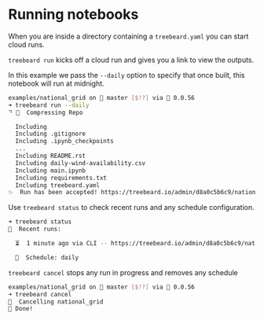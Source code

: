 # Running notebooks

When you are inside a directory containing a `treebeard.yaml` you can start cloud runs.

`treebeard run` kicks off a cloud run and gives you a link to view the outputs.

In this example we pass the `--daily` option to specify that once built, this notebook will run at midnight.

```bash
examples/national_grid on  master [$!?] via 🌲 0.0.56
➜ treebeard run --daily
⠙ 🌲  Compressing Repo

  Including
  Including .gitignore
  Including .ipynb_checkpoints
  ...
  Including README.rst
  Including daily-wind-availability.csv
  Including main.ipynb
  Including requirements.txt
  Including treebeard.yaml
✨  Run has been accepted! https://treebeard.io/admin/d8a0c5b6c9/national_grid/8fdaaf48-a45b-4013-8c75-3f95dccc4fb8
```

Use `treebeard status` to check recent runs and any schedule configuration.

```bash
➜ treebeard status
🌲  Recent runs:

  ⏳  1 minute ago via CLI -- https://treebeard.io/admin/d8a0c5b6c9/national_grid/8fdaaf48-a45b-4013-8c75-3f95dccc4fb8

  📅  Schedule: daily
```

`treebeard cancel` stops any run in progress and removes any schedule

```bash
examples/national_grid on  master [$!?] via 🌲 0.0.56
➜ treebeard cancel
🌲  Cancelling national_grid
🛑 Done!
```
